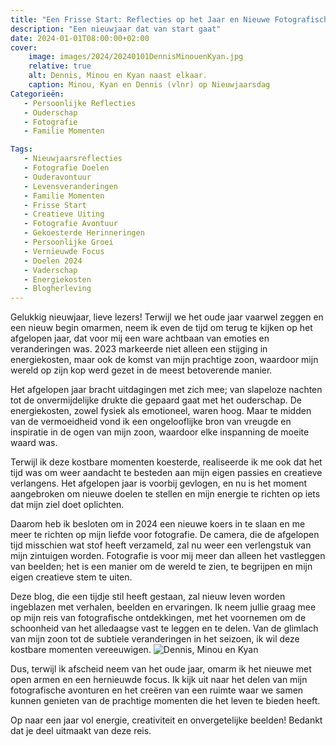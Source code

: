 ```yaml
---
title: "Een Frisse Start: Reflecties op het Jaar en Nieuwe Fotografische Avonturen in 2024"
description: "Een nieuwjaar dat van start gaat"
date: 2024-01-01T08:00:00+02:00
cover:
    image: images/2024/20240101DennisMinouenKyan.jpg
    relative: true
    alt: Dennis, Minou en Kyan naast elkaar.
    caption: Minou, Kyan en Dennis (vlnr) op Nieuwjaarsdag
Categorieën:
   - Persoonlijke Reflecties
   - Ouderschap
   - Fotografie
   - Familie Momenten

Tags:
   - Nieuwjaarsreflecties
   - Fotografie Doelen
   - Ouderavontuur
   - Levensveranderingen
   - Familie Momenten
   - Frisse Start
   - Creatieve Uiting
   - Fotografie Avontuur
   - Gekoesterde Herinneringen
   - Persoonlijke Groei
   - Vernieuwde Focus
   - Doelen 2024
   - Vaderschap
   - Energiekosten
   - Blogherleving
---
```

Gelukkig nieuwjaar, lieve lezers! Terwijl we het oude jaar vaarwel zeggen en een nieuw begin omarmen, neem ik even de tijd om terug te kijken op het afgelopen jaar, dat voor mij een ware achtbaan van emoties en veranderingen was. 2023 markeerde niet alleen een stijging in energiekosten, maar ook de komst van mijn prachtige zoon, waardoor mijn wereld op zijn kop werd gezet in de meest betoverende manier.

Het afgelopen jaar bracht uitdagingen met zich mee; van slapeloze nachten tot de onvermijdelijke drukte die gepaard gaat met het ouderschap. De energiekosten, zowel fysiek als emotioneel, waren hoog. Maar te midden van de vermoeidheid vond ik een ongelooflijke bron van vreugde en inspiratie in de ogen van mijn zoon, waardoor elke inspanning de moeite waard was.

Terwijl ik deze kostbare momenten koesterde, realiseerde ik me ook dat het tijd was om weer aandacht te besteden aan mijn eigen passies en creatieve verlangens. Het afgelopen jaar is voorbij gevlogen, en nu is het moment aangebroken om nieuwe doelen te stellen en mijn energie te richten op iets dat mijn ziel doet oplichten.

Daarom heb ik besloten om in 2024 een nieuwe koers in te slaan en me meer te richten op mijn liefde voor fotografie. De camera, die de afgelopen tijd misschien wat stof heeft verzameld, zal nu weer een verlengstuk van mijn zintuigen worden. Fotografie is voor mij meer dan alleen het vastleggen van beelden; het is een manier om de wereld te zien, te begrijpen en mijn eigen creatieve stem te uiten.

Deze blog, die een tijdje stil heeft gestaan, zal nieuw leven worden ingeblazen met verhalen, beelden en ervaringen. Ik neem jullie graag mee op mijn reis van fotografische ontdekkingen, met het voornemen om de schoonheid van het alledaagse vast te leggen en te delen. Van de glimlach van mijn zoon tot de subtiele veranderingen in het seizoen, ik wil deze kostbare momenten vereeuwigen.
![Dennis, Minou en Kyan](/images/2024/nieuwjaar-001.jpg "Minou, Kyan en Dennis (fltr)")

Dus, terwijl ik afscheid neem van het oude jaar, omarm ik het nieuwe met open armen en een hernieuwde focus. Ik kijk uit naar het delen van mijn fotografische avonturen en het creëren van een ruimte waar we samen kunnen genieten van de prachtige momenten die het leven te bieden heeft.

Op naar een jaar vol energie, creativiteit en onvergetelijke beelden! Bedankt dat je deel uitmaakt van deze reis.
